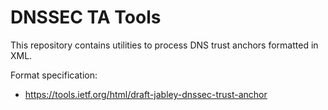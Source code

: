 # DNSSEC TA Tools

This repository contains utilities to process DNS trust anchors formatted in XML.


Format specification:

- https://tools.ietf.org/html/draft-jabley-dnssec-trust-anchor
